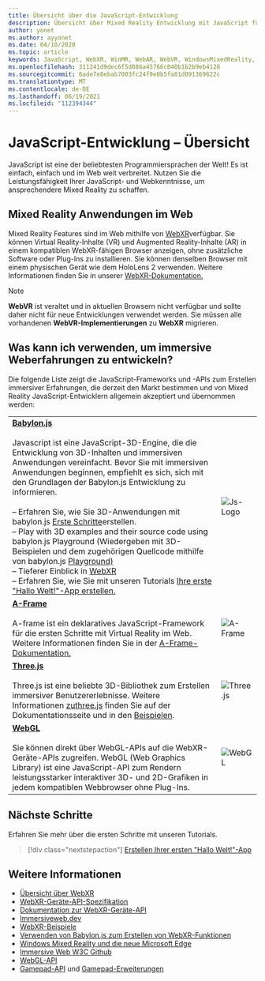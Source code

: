 ```yaml
---
title: Übersicht über die JavaScript-Entwicklung
description: Übersicht über Mixed Reality Entwicklung mit JavaScript für immersive Headsets für Web, Mobilgeräte und Windows.
author: yonet
ms.author: ayyonet
ms.date: 04/10/2020
ms.topic: article
keywords: JavaScript, WebXR, WinMR, WebAR, WebVR, WindowsMixedReality, HoloLens, Windows Mixed Reality, Web VR, Web xr, Web mr, web ar, 360, 360 Video, 360 Videos, 360 Foto, 360 Fotos, 360 Inhalte, immersives Web, immersives Web, IW, immersiveweb
ms.openlocfilehash: 311241d9dec6f5d086a45766c040b1b2b9eb4128
ms.sourcegitcommit: 6ade7e8ebab7003fc24f9e0b5fa81d091369622c
ms.translationtype: MT
ms.contentlocale: de-DE
ms.lasthandoff: 06/19/2021
ms.locfileid: "112394344"
---
```

# <a name="javascript-development-overview"></a>JavaScript-Entwicklung – Übersicht

JavaScript ist eine der beliebtesten Programmiersprachen der Welt! Es ist einfach, einfach und im Web weit verbreitet. Nutzen Sie die Leistungsfähigkeit Ihrer JavaScript- und Webkenntnisse, um ansprechendere Mixed Reality zu schaffen.

## <a name="mixed-reality-applications-on-the-web"></a>Mixed Reality Anwendungen im Web

Mixed Reality Features sind im Web mithilfe von [WebXR](webxr-overview.md)verfügbar. Sie können Virtual Reality-Inhalte (VR) und Augmented Reality-Inhalte (AR) in einem kompatiblen WebXR-fähigen Browser anzeigen, ohne zusätzliche Software oder Plug-Ins zu installieren. Sie können denselben Browser mit einem physischen Gerät wie dem HoloLens 2 verwenden. Weitere Informationen finden Sie in unserer [WebXR-Dokumentation.](webxr-overview.md)

> [!NOTE]
> **WebVR** ist veraltet und in aktuellen Browsern nicht verfügbar und sollte daher nicht für neue Entwicklungen verwendet werden. Sie müssen alle vorhandenen **WebVR-Implementierungen** zu **WebXR** migrieren.

## <a name="what-can-i-use-to-develop-immersive-web-experiences"></a>Was kann ich verwenden, um immersive Weberfahrungen zu entwickeln?

Die folgende Liste zeigt die JavaScript-Frameworks und -APIs zum Erstellen immersiver Erfahrungen, die derzeit den Markt bestimmen und von Mixed Reality JavaScript-Entwicklern allgemein akzeptiert und übernommen werden:

|  |  |
| --- | --- |
|[**Babylon.js**](https://doc.babylonjs.com/)<br/><br/> Javascript ist eine JavaScript-3D-Engine, die die Entwicklung von 3D-Inhalten und immersiven Anwendungen vereinfacht. Bevor Sie mit immersiven Anwendungen beginnen, empfiehlt es sich, sich mit den Grundlagen der Babylon.js Entwicklung zu informieren.<br/><br/>– Erfahren Sie, wie Sie 3D-Anwendungen mit babylon.js [Erste Schritte](https://doc.babylonjs.com/start)erstellen.<br/>– Play with 3D examples and their source code using babylon.js Playground (Wiedergeben mit 3D-Beispielen und dem zugehörigen Quellcode mithilfe von babylon.js [Playground)](https://doc.babylonjs.com/examples/)<br/>– Tieferer Einblick in [WebXR](https://doc.babylonjs.com/divingDeeper/webXR)<br/>– Erfahren Sie, wie Sie mit unseren Tutorials [Ihre erste "Hallo Welt!"-App erstellen.](tutorials/babylonjs-webxr-helloworld/introduction-01.md)|![Js-Logo](images/babylon.js.example.png) |
|[**A-Frame**](https://aframe.io/) <br/><br/>A-frame ist ein deklaratives JavaScript-Framework für die ersten Schritte mit Virtual Reality im Web. Weitere Informationen finden Sie in der [A-Frame-Dokumentation.](https://aframe.io/docs/1.2.0/introduction/) |![A-Frame](images/a-frame.example.png)  |
|[**Three.js**](https://threejs.org) <br/><br/>Three.js ist eine beliebte 3D-Bibliothek zum Erstellen immersiver Benutzererlebnisse. Weitere Informationen [ zuthree.js](https://threejs.org/docs/index.html#manual/en/introduction/Creating-a-scene) finden Sie auf der Dokumentationsseite und in den [Beispielen](https://threejs.org/examples/#webgl_animation_cloth). |![Three.js](images/three.js.example.png)  |
|[**WebGL**](https://developer.mozilla.org/en-US/docs/Web/API/WebGL_API)  <br/><br/>Sie können direkt über WebGL-APIs auf die WebXR-Geräte-APIs zugreifen. WebGL (Web Graphics Library) ist eine JavaScript-API zum Rendern leistungsstarker interaktiver 3D- und 2D-Grafiken in jedem kompatiblen Webbrowser ohne Plug-Ins. |![WebGL](images/webgl.example.png)  |

## <a name="next-steps"></a>Nächste Schritte

Erfahren Sie mehr über die ersten Schritte mit unseren Tutorials.

> [!div class="nextstepaction"]
> [Erstellen Ihrer ersten "Hallo Welt!"-App](tutorials/babylonjs-webxr-helloworld/introduction-01.md)

## <a name="see-also"></a>Weitere Informationen

* [Übersicht über WebXR](webxr-overview.md)
* [WebXR-Geräte-API-Spezifikation](https://immersive-web.github.io/webxr/)
* [Dokumentation zur WebXR-Geräte-API](https://developer.mozilla.org/en-US/docs/Web/API/WebXR_Device_API)
* [Immersiveweb.dev](https://immersiveweb.dev/)
* [WebXR-Beispiele](https://immersive-web.github.io/webxr-samples/)
* [Verwenden von Babylon.js zum Erstellen von WebXR-Funktionen](https://doc.babylonjs.com/how_to/introduction_to_webxr)
* [Windows Mixed Reality und die neue Microsoft Edge](/windows/mixed-reality/new-microsoft-edge#introducing-the-new-microsoft-edge)
* [Immersive Web W3C Github](https://github.com/immersive-web)
* [WebGL-API](/previous-versions/windows/internet-explorer/ie-developer/dev-guides/bg182648(v=vs.85))
* [Gamepad-API](https://msdn.microsoft.com/library/dn743630(v=vs.85).aspx) und [Gamepad-Erweiterungen](https://w3c.github.io/gamepad/extensions.html)
